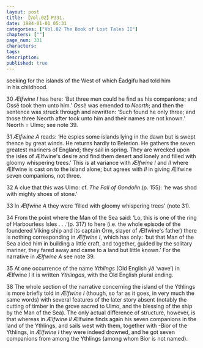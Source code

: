```yaml
---
layout: post
title: 【Vol.02】P331.
date: 1984-01-01 05:31
categories: ["Vol.02 The Book of Lost Tales II"]
chapters: [""]
page_num: 331
characters: 
tags: 
description: 
published: true
---
```


<p style="text-indent: 0;">
seeking for the islands of the West of which Éadgifu had told him<BR>in his childhood.
</p>

30   <I>Ælfwine I</I> has here: ‘But three men could he find as his companions; and Ossë took them unto him.’ <I>Ossë</I> was emended to <I>Neorth</I>; and then the sentence was struck through and rewritten: ‘Such found he only three; and those three Neorth after took unto him and their names are not known.’ Neorth = Ulmo; see note 39.

31   <I>Ælfwine A</I> reads: ‘He espies some islands lying in the dawn but is swept thence by great winds. He returns hardly to Belerion. He gathers the seven greatest mariners of England; they sail in spring. They are wrecked upon the isles of Ælfwine's desire and find them desert and lonely and filled with gloomy whispering trees.’ This is at variance with <I>Ælfwine I</I> and <I>II</I> where Ælfwine is cast on to the island alone; but agrees with <I>II</I> in giving Ælfwine seven companions, not three.

32   A clue that this was Ulmo: cf. <I>The Fall of Gondolin</I> (p. 155): ‘he was shod with mighty shoes of stone.’

33   In <I>Ælfwine A</I> they were ‘filled with gloomy whispering trees' (note 31).

34   From the point where the Man of the Sea said: ‘Lo, this is one of the ring of Harbourless Isles . . .‘(p. 317) to here (i.e. the whole episode of the foundered Viking ship and its captain Orm, slayer of Ælfwine's father) there is nothing corresponding in <I>Ælfwine I</I>, which has only: ‘but that Man of the Sea aided him in building a little craft, and together, guided by the solitary mariner, they fared away and came to a land but little known.’ For the narrative in <I>Ælfwine A</I> see note 39.

35   At one occurrence of the name <I>Ythlings</I> (Old English <I>ýð</I> ‘wave’) in Ælfwine I it is written <I>Ythlingas</I>, with the Old English plural ending.

38   The whole section of the narrative concerning the island of the Ythlings is more briefly told in <I>Ælfwine I</I> (though, so far as it goes, in very much the same words) with several features of the later story absent (notably the cutting of timber in the grove sacred to Ulmo, and the blessing of the ship by the Man of the Sea). The only actual difference of structure, however, is that whereas in <I>Ælfwine II</I> Ælfwine finds again his seven companions in the land of the Ythlings, and sails west with them, together with -Bior of the Ythlings, in <I>Ælfwine I</I> they were indeed drowned, and he got seven companions from among the Ythlings (among whom Bior is not named).

